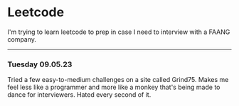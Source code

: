 # Leetcode

I'm trying to learn leetcode to prep in case I need to interview with a FAANG company.

---

### Tuesday 09.05.23

Tried a few easy-to-medium challenges on a site called Grind75.
Makes me feel less like a programmer and more like a monkey that's being made to dance for interviewers.
Hated every second of it.

